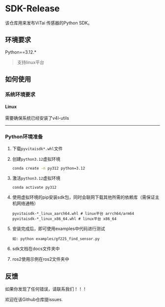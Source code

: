 # SDK-Release

该仓库用来发布ViTai 传感器的Python SDK。

## 环境要求

Python==3.12.*

> 支持linux平台

## 如何使用

### 系统环境要求

#### Linux

需要确保系统已经安装了v4l-utils

------

### Python环境准备

1. 下载`pyvitaisdk*.whl`文件

2. 创建`python3.12`虚拟环境

   ```bash
   conda create -n py312 python=3.12
   ```

3. 激活`python3.12`虚拟环境

   ```
   conda activate py312
   ```

4. 使用虚拟环境的pip安装sdk包，同时会联网下载其他所需的依赖库（需保证主机网络通畅）

   ```
   pyvitaisdk-*_linux_aarch64.whl # linux平台 arrch64/arm64
   pyvitaisdk-*_linux_x86_64.whl # linux平台 x86_64
   ```

5. 安装完成后，即可使用examples中代码进行测试

   ```
   如: python examples/gf225_find_sensor.py
   ```
6. sdk文档在docs文件夹中

7. ros2使用示例在ros2文件夹中


## 反馈

   如果你发现了任何错误，请联系我们！！！

   欢迎在该Github仓库提issues.
